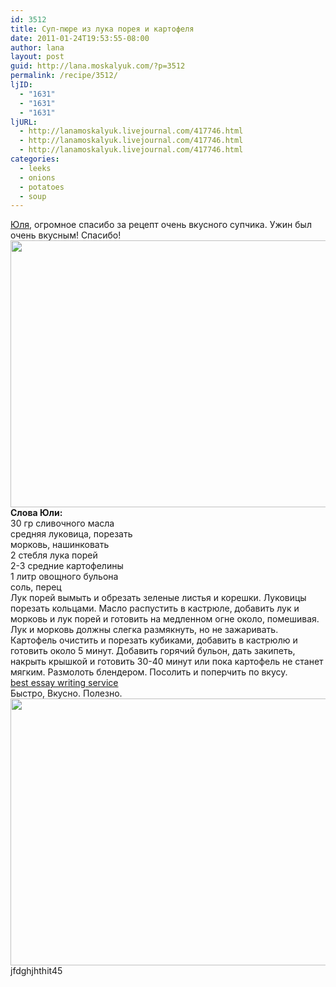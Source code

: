 ```yaml
---
id: 3512
title: Суп-пюре из лука порея и картофеля
date: 2011-01-24T19:53:55-08:00
author: lana
layout: post
guid: http://lana.moskalyuk.com/?p=3512
permalink: /recipe/3512/
ljID:
  - "1631"
  - "1631"
  - "1631"
ljURL:
  - http://lanamoskalyuk.livejournal.com/417746.html
  - http://lanamoskalyuk.livejournal.com/417746.html
  - http://lanamoskalyuk.livejournal.com/417746.html
categories:
  - leeks
  - onions
  - potatoes
  - soup
---
```

<div id="_mcePaste">
  <a href="http://juliamaxi.livejournal.com/26008.html">Юля</a>, огромное спасибо за рецепт очень вкусного супчика. Ужин был очень вкусным! Спасибо!
</div>

<div>
</div>

<div>
  <img loading="lazy" class="alignnone" title="soup" src="http://farm6.static.flickr.com/5211/5386483396_64f57ee0f4_z.jpg" alt="" width="640" height="427" />
</div>

<div>
</div>

<div id="_mcePaste">
  <strong>Слова Юли:</strong>
</div>

<div id="_mcePaste">
  30 гр сливочного масла
</div>

<div id="_mcePaste">
  средняя луковица, порезать
</div>

<div id="_mcePaste">
  морковь, нашинковать
</div>

<div id="_mcePaste">
  2 стебля лука порей
</div>

<div id="_mcePaste">
  2-3 средние картофелины
</div>

<div id="_mcePaste">
  1 литр овощного бульона
</div>

<div id="_mcePaste">
  соль, перец
</div>

<div id="_mcePaste">
  Лук порей вымыть и обрезать зеленые листья и корешки. Луковицы порезать кольцами. Масло распустить в кастрюле, добавить лук и морковь и лук порей и готовить на медленном огне около, помешивая. Лук и морковь должны слегка размякнуть, но не зажаривать. Картофель очистить и порезать кубиками, добавить в кастрюлю и готовить около 5 минут. Добавить горячий бульон, дать закипеть, накрыть крышкой и готовить 30-40 минут или пока картофель не станет мягким. Размолоть блендером. Посолить и поперчить по вкусу.
</div>

<div>
  <a href='http://cheapessaywritingservicee.com/' title='best essay writing service'>best essay writing service</a>
</div>

<div id="_mcePaste">
  Быстро, Вкусно. Полезно.
</div>

<div>
</div>

<div>
  <img loading="lazy" class="alignnone" title="soup" src="http://farm6.static.flickr.com/5214/5385899667_e3a2240696_z.jpg" alt="" width="640" height="427" />
</div>

<div>
  jfdghjhthit45
</div>